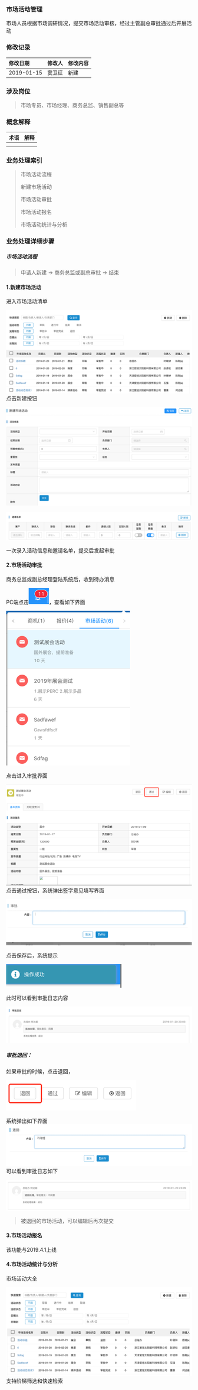 ### 市场活动管理

市场人员根据市场调研情况，提交市场活动审核，经过主管副总审批通过后开展活动

### 修改记录

| 修改日期 | 修改人 | 修改内容 |
| :--- | :--- | :--- |
| 2019-01-15 | 窦卫征 | 新建 |

### 涉及岗位

> 市场专员、市场经理、商务总监、销售副总等

### 概念解释

| 术语 | 解释 |
| :--- | :--- |
|  |  |
|  |  |

### 业务处理索引

> 市场活动流程
>
> 新建市场活动
>
> 市场活动审批
>
> 市场活动报名
>
> 市场活动统计与分析

### 业务处理详细步骤

##### 市场活动流程

> 申请人新建 -&gt; 商务总监或副总审批 -&gt; 结束

#### 1.新建市场活动

进入市场活动清单

![](/assets/importschdxj.png)点击新建按钮

![](/assets/importschdxj1082.png)

![](/assets/importyqmd112.png)

一次录入活动信息和邀请名单，提交后发起审批

#### 2.市场活动审批

商务总监或副总经理登陆系统后，收到待办消息

PC端点击![](/assets/dbtzan.png)，查看如下界面

![](/assets/importsc2810.png)

点击进入审批界面

![](/assets/sptg19281.png)点击通过按钮，系统弹出签字意见填写界面

![](/assets/qzyjspjm2910.png)

点击保存后，系统提示

![](/assets/sptg123456.png)

此时可以看到审批日志内容

![](/assets/importsprznr1205.png)

##### 审批退回：

如果审批的时候，点击退回，

![](/assets/tuihuishenpi18281.png)

系统弹出如下界面![](/assets/importbty1821.png)可以看到审批日志如下

![](/assets/importspthcs18281.png)

> 被退回的市场活动，可以编辑后再次提交

#### 

#### 3.市场活动报名

该功能与2019.4.1上线

#### 4.市场活动统计与分析

市场活动大全

![](/assets/importschddq18201.png)支持阶梯筛选和快速检索

